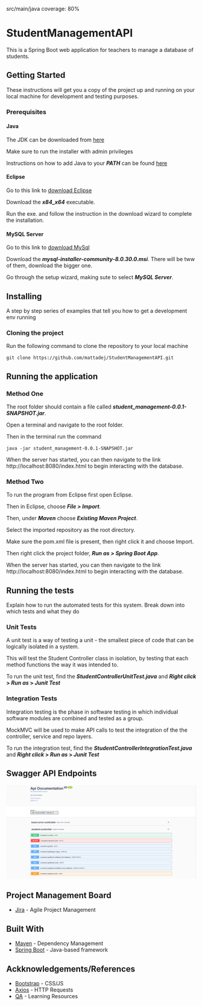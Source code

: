 src/main/java coverage: 80%

# StudentManagementAPI

This is a Spring Boot web application for teachers to manage a database of students.

## Getting Started

These instructions will get you a copy of the project up and running on your local machine for development and testing purposes.

### Prerequisites

#### Java

The JDK can be downloaded from [here](https://www.oracle.com/java/technologies/downloads/)

Make sure to run the installer with admin privileges

Instructions on how to add Java to your **_PATH_** can be found [here](https://www.ibm.com/docs/en/b2b-integrator/5.2?topic=installation-setting-java-variables-in-windows)

#### Eclipse

Go to this link to [download Eclipse](https://www.eclipse.org/downloads/)

Download the **_x84_x64_** executable.

Run the exe. and follow the instruction in the download wizard to complete the installation.

#### MySQL Server

Go to this link to [download MySql](https://dev.mysql.com/downloads/windows/installer/8.0.html)

Download the **_mysql-installer-community-8.0.30.0.msi_**. There will be tww of them, download the bigger one.

Go through the setup wizard, making sute to select **_MySQL Server_**.


## Installing

A step by step series of examples that tell you how to get a development env running

### Cloning the project

Run the following command to clone the repository to your local machine

```
git clone https://github.com/mattadej/StudentManagementAPI.git
```

## Running the application

### Method One

The root folder should contain a file called **_student_management-0.0.1-SNAPSHOT.jar_**.

Open a terminal and navigate to the root folder.

Then in the terminal run the command  

```
java -jar student_management-0.0.1-SNAPSHOT.jar
```
When the server has started, you can then navigate to the link http://localhost:8080/index.html to begin interacting with the database.

### Method Two

To run the program from Eclipse first open Eclipse.

Then in Eclipse, choose **_File > Import_**.

Then, under **_Maven_** choose **_Existing Maven Project_**.

Select the imported repository as the root directory.

Make sure the pom.xml file is present, then right click it and choose Import.

Then right click the project folder, **_Run as > Spring Boot App_**.

When the server has started, you can then navigate to the link http://localhost:8080/index.html to begin interacting with the database.

## Running the tests

Explain how to run the automated tests for this system. Break down into which tests and what they do

### Unit Tests 

A unit test is a way of testing a unit - the smallest piece of code that can be logically isolated in a system.

This will test the Student Controller class in isolation, by testing that each method functions the way it was intended to.

To run the unit test, find the **_StudentControllerUnitTest.java_** and **_Right click_ > _Run as_ > _Junit Test_**

### Integration Tests 
Integration testing is the phase in software testing in which individual software modules are combined and tested as a group.

MockMVC will be used to make API calls to test the integration of the the controller, service and repo layers.

To run the integration test, find the **_StudentControllerIntegrationTest.java_** and **_Right click_ > _Run as_ > _Junit Test_**

## Swagger API Endpoints

![image](https://github.com/mattadej/StudentManagementAPI/blob/main/documentation/Swagger.PNG)

## Project Management Board

* [Jira](https://mattadej.atlassian.net/jira/software/projects/SMA/boards/1/) - Agile Project Management

## Built With

* [Maven](https://maven.apache.org/) - Dependency Management
* [Spring Boot](https://spring.io/projects/spring-boot/) - Java-based framework

## Ackknowledgements/References

* [Bootstrap](https://getbootstrap.com/) - CSS/JS
* [Axios](https://axios-http.com/docs/intro) - HTTP Requests
* [QA](https://www.qa.com/) - Learning Resources



